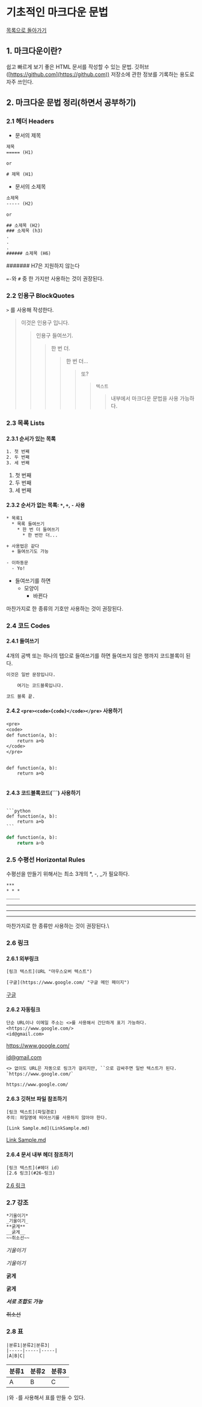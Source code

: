 # 기초적인 마크다운 문법

[목록으로 돌아가기](../README.md)

## 1. 마크다운이란?

쉽고 빠르게 보기 좋은 HTML 문서를 작성할 수 있는 문법. 깃허브([https://github.com](https://github.com)) 저장소에 관한 정보를 기록하는 용도로 자주 쓰인다.

## 2. 마크다운 문법 정리(하면서 공부하기)

### 2.1 헤더 Headers

* 문서의 제목

```txt
제목
===== (H1)

or

# 제목 (H1)
```

* 문서의 소제목

```txt
소제목
----- (H2)

or

## 소제목 (H2)
### 소제목 (h3)
.
.
.
###### 소제목 (H6)
```

####### H7은 지원하지 않는다

`=-`와 `#` 중 한 가지만 사용하는 것이 권장된다.

### 2.2 인용구 BlockQuotes

`>` 를 사용해 작성한다.

> 이것은 인용구 입니다.
>> 인용구 들여쓰기.
>>> 한 번 더.
>>>> 한 번 더...
>>>>> 또?
>>>>>> `텍스트`
>>>>>>> 내부에서 마크다운 문법을 사용 가능하다.

### 2.3 목록 Lists

#### 2.3.1 순서가 있는 목록

```txt
1. 첫 번째
2. 두 번째
3. 세 번째
```

1. 첫 번째
2. 두 번째
3. 세 번째

#### 2.3.2 순서가 없는 목록: `*`, `+`, `-` 사용

```txt
* 목록1
  * 목록 들여쓰기
    * 한 번 더 들여쓰기
      * 한 번만 더...

+ 사용법은 같다
  + 들여쓰기도 가능
  
- 이하동문
  - Yo!
```

* 들여쓰기를 하면
  * 모양이
    * 바뀐다

마찬가지로 한 종류의 기호만 사용하는 것이 권장된다.

### 2.4 코드 Codes

#### 2.4.1 들여쓰기

4개의 공백 또는 하나의 탭으로 들여쓰기를 하면 들여쓰지 않은 행까지 코드블록이 된다.

```txt
이것은 일반 문장입니다.

    여기는 코드블록입니다.

코드 블록 끝.
```

#### 2.4.2 `<pre><code>{code}</code></pre>` 사용하기

```txt
<pre>
<code>
def function(a, b):
    return a+b
</code>
</pre>
```

<pre><code>
def function(a, b):
    return a+b

</code></pre>

#### 2.4.3 코드블록코드(```) 사용하기

<pre><code>
```python
def function(a, b):
    return a+b
```
</code></pre>

```python
def function(a, b):
    return a+b
```

### 2.5 수평선 Horizontal Rules

수평선을 만들기 위해서는 최소 3개의 *, -, _가 필요하다.

```txt
***
* * *
_____
```

***

----

_____

마찬가지로 한 종류만 사용하는 것이 권장된다.\

### 2.6 링크

#### 2.6.1 외부링크

```txt
[링크 텍스트](URL "마우스오버 텍스트")

[구글](https://www.google.com/ "구글 메인 페이지")
```

[구글](https://www.google.com/ "구글 메인 페이지")

#### 2.6.2 자동링크

```txt
단순 URL이나 이메일 주소는 <>를 사용해서 간단하게 표기 가능하다.
<https://www.google.com/>
<id@gmail.com>
```

<https://www.google.com/>

<id@gmail.com>

```txt
<> 없이도 URL은 자동으로 링크가 걸리지만, ``으로 감싸주면 일반 텍스트가 된다.
`https://www.google.com/`
```

`https://www.google.com/`

#### 2.6.3 깃허브 파일 참조하기

```txt
[링크 텍스트](파일경로)
주의: 파일명에 띄어쓰기를 사용하지 않아야 한다.

[Link Sample.md](LinkSample.md)
```

[Link Sample.md](LinkSample.md)

#### 2.6.4 문서 내부 헤더 참조하기

```txt
[링크 텍스트](#헤더 id)
[2.6 링크](#26-링크)
```

[2.6 링크](#26-링크)

### 2.7 강조

```txt
*기울이기*
_기울이기_
**굵게**
__굵게__
~~취소선~~
```

*기울이기*

_기울이기_

**굵게**

**굵게**

***서로 조합도 가능***

~~취소선~~

### 2.8 표

```table
|분류1|분류2|분류3|
|-----|-----|-----|
|A|B|C|
```

|분류1|분류2|분류3|
|-----|-----|-----|
|A|B|C|

`|`와 `-`를 사용해서 표를 만들 수 있다.
